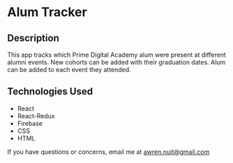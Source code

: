 # Alum Tracker

## Description

This app tracks which Prime Digital Academy alum were present at different alumni events. New cohorts can be added with their graduation dates. Alum can be added to each event they attended.

## Technologies Used

- React
- React-Redux
- Firebase
- CSS
- HTML

If you have questions or concerns, email me at awren.nuit@gmail.com